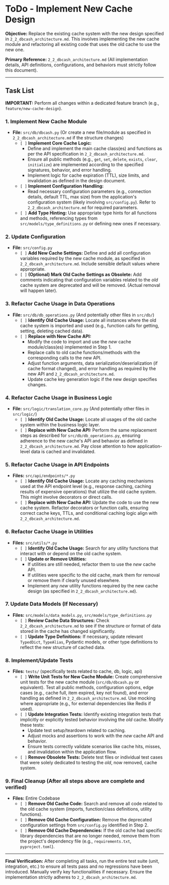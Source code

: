 # ToDo - Implement New Cache Design

**Objective:** Replace the existing cache system with the new design specified in `2_2_dbcash_architecture.md`. This involves implementing the new cache module and refactoring all existing code that uses the old cache to use the new one.

**Primary Reference:** `2_2_dbcash_architecture.md` (All implementation details, API definitions, configurations, and behaviors must strictly follow this document).

---

## Task List

**IMPORTANT:** Perform all changes within a dedicated feature branch (e.g., `feature/new-cache-design`).

### 1. Implement New Cache Module

* **File:** `src/db/dbcash.py` (Or create a new file/module as specified in `2_2_dbcash_architecture.md` if the structure changes)
    * `[ ]` **Implement Core Cache Logic:**
        * Define and implement the main cache class(es) and functions as per the API specification in `2_2_dbcash_architecture.md`.
        * Ensure all public methods (e.g., `get`, `set`, `delete`, `exists`, `clear`, `initialize`) are implemented according to the specified signatures, behavior, and error handling.
        * Implement logic for cache expiration (TTL), size limits, and invalidation as defined in the design document.
    * `[ ]` **Implement Configuration Handling:**
        * Read necessary configuration parameters (e.g., connection details, default TTL, max size) from the application's configuration system (likely involving `src/config.py`). Refer to `2_2_dbcash_architecture.md` for required parameters.
    * `[ ]` **Add Type Hinting:** Use appropriate type hints for all functions and methods, referencing types from `src/models/type_definitions.py` or defining new ones if necessary.

### 2. Update Configuration

* **File:** `src/config.py`
    * `[ ]` **Add New Cache Settings:** Define and add all configuration variables required by the new cache module, as specified in `2_2_dbcash_architecture.md`. Include sensible default values where appropriate.
    * `[ ]` **(Optional) Mark Old Cache Settings as Obsolete:** Add comments indicating that configuration variables related to the *old* cache system are deprecated and will be removed. (Actual removal will happen later).

### 3. Refactor Cache Usage in Data Operations

* **File:** `src/db/db_operations.py` (And potentially other files in `src/db/`)
    * `[ ]` **Identify Old Cache Usage:** Locate all instances where the old cache system is imported and used (e.g., function calls for getting, setting, deleting cached data).
    * `[ ]` **Replace with New Cache API:**
        * Modify the code to import and use the *new* cache module/class(es) implemented in Step 1.
        * Replace calls to old cache functions/methods with the corresponding calls to the new API.
        * Adjust function arguments, data serialization/deserialization (if cache format changed), and error handling as required by the new API and `2_2_dbcash_architecture.md`.
        * Update cache key generation logic if the new design specifies changes.

### 4. Refactor Cache Usage in Business Logic

* **File:** `src/logic/translation_core.py` (And potentially other files in `src/logic/`)
    * `[ ]` **Identify Old Cache Usage:** Locate all usages of the old cache system within the business logic layer.
    * `[ ]` **Replace with New Cache API:** Perform the same replacement steps as described for `src/db/db_operations.py`, ensuring adherence to the new cache's API and behavior as defined in `2_2_dbcash_architecture.md`. Pay close attention to how application-level data is cached and invalidated.

### 5. Refactor Cache Usage in API Endpoints

* **Files:** `src/api/endpoints/*.py`
    * `[ ]` **Identify Old Cache Usage:** Locate any caching mechanisms used at the API endpoint level (e.g., response caching, caching results of expensive operations) that utilize the old cache system. This might involve decorators or direct calls.
    * `[ ]` **Replace with New Cache API:** Update the code to use the new cache system. Refactor decorators or function calls, ensuring correct cache keys, TTLs, and conditional caching logic align with `2_2_dbcash_architecture.md`.

### 6. Refactor Cache Usage in Utilities

* **Files:** `src/utils/*.py`
    * `[ ]` **Identify Old Cache Usage:** Search for any utility functions that interact with or depend on the old cache system.
    * `[ ]` **Update or Remove Utilities:**
        * If utilities are still needed, refactor them to use the *new* cache API.
        * If utilities were specific to the old cache, mark them for removal or remove them if clearly unused elsewhere.
        * Implement any *new* utility functions required by the new cache design (as specified in `2_2_dbcash_architecture.md`).

### 7. Update Data Models (If Necessary)

* **Files:** `src/models/data_models.py`, `src/models/type_definitions.py`
    * `[ ]` **Review Cache Data Structures:** Check `2_2_dbcash_architecture.md` to see if the structure or format of data stored in the cache has changed significantly.
    * `[ ]` **Update Type Definitions:** If necessary, update relevant `TypedDict`, `TypeAlias`, Pydantic models, or other type definitions to reflect the new structure of cached data.

### 8. Implement/Update Tests

* **Files:** `tests/` (specifically tests related to cache, db, logic, api)
    * `[ ]` **Write Unit Tests for New Cache Module:** Create comprehensive unit tests for the new cache module (`src/db/dbcash.py` or equivalent). Test all public methods, configuration options, edge cases (e.g., cache full, item expired, key not found), and error handling as defined in `2_2_dbcash_architecture.md`. Use mocking where appropriate (e.g., for external dependencies like Redis if used).
    * `[ ]` **Update Integration Tests:** Identify existing integration tests that implicitly or explicitly tested behavior involving the *old* cache. Modify these tests:
        * Update test setup/teardown related to caching.
        * Adjust mocks and assertions to work with the *new* cache API and behavior.
        * Ensure tests correctly validate scenarios like cache hits, misses, and invalidation within the application flow.
    * `[ ]` **Remove Obsolete Tests:** Delete test files or individual test cases that were solely dedicated to testing the *old*, now removed, cache system.

### 9. Final Cleanup (After all steps above are complete and verified)

* **Files:** Entire Codebase
    * `[ ]` **Remove Old Cache Code:** Search and remove all code related to the old cache system (imports, function/class definitions, utility functions).
    * `[ ]` **Remove Old Cache Configuration:** Remove the deprecated configuration settings from `src/config.py` identified in Step 2.
    * `[ ]` **Remove Old Cache Dependencies:** If the old cache had specific library dependencies that are no longer needed, remove them from the project's dependency file (e.g., `requirements.txt`, `pyproject.toml`).

---

**Final Verification:** After completing all tasks, run the entire test suite (unit, integration, etc.) to ensure all tests pass and no regressions have been introduced. Manually verify key functionalities if necessary. Ensure the implementation strictly adheres to `2_2_dbcash_architecture.md`.